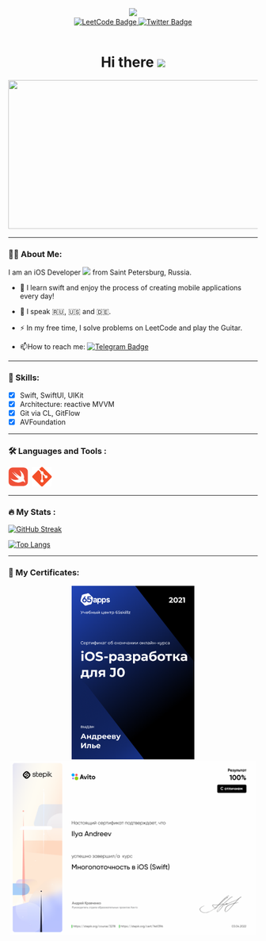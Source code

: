 <div id="header" align="center">
  <img src="https://media.giphy.com/media/M9gbBd9nbDrOTu1Mqx/giphy.gif" width="100"/>
  <div id="badges">
    <a href="https://leetcode.com/AndreevIVdev/">
      <img src="https://img.shields.io/badge/-LeetCode-FFA116?style=for-the-badge&logo=LeetCode&logoColor=black" alt="LeetCode Badge"/>
    </a>
    <a href="https://twitter.com/andreev_dev">
      <img src="https://img.shields.io/badge/Twitter-blue?style=for-the-badge&logo=twitter&logoColor=white" alt="Twitter Badge"/>
    </a>
  </div>
  <img src="https://komarev.com/ghpvc/?username=AndreevIVdev&style=flat-square&color=blue" alt=""/>
  <h1>
    Hi there
    <img src="https://media.giphy.com/media/hvRJCLFzcasrR4ia7z/giphy.gif" width="30px"/>
  </h1>
</div>
<div align="center">
  <img src="https://media.giphy.com/media/dWesBcTLavkZuG35MI/giphy.gif" width="600" height="300"/>
</div>

---

### :man_technologist: About Me:
 I am an iOS Developer <img src="https://media.giphy.com/media/WUlplcMpOCEmTGBtBW/giphy.gif" width="30"> from Saint Petersburg, Russia.
 - :telescope: I learn swift and enjoy the process of creating mobile applications every day!

 - :hugs: I speak :ru:, :us: and :de:.

 - :zap: In my free time, I solve problems on LeetCode and play the Guitar.

- :mailbox:How to reach me: [![Telegram Badge](https://img.shields.io/badge/-AndreevIV-blue?style=flat&logo=Telegram&logoColor=white)](https://t.me/AndreevIVdev)

 ---
 
 ### :muscle: Skills:
- [x] Swift, SwiftUI, UIKit<br>
- [x] Architecture: reactive MVVM<br>
- [x] Git via CL, GitFlow<br>
- [x] AVFoundation
 
 ---

 ### :hammer_and_wrench: Languages and Tools :
 <div>
   <img src="https://github.com/devicons/devicon/blob/master/icons/swift/swift-original.svg" title="Swift" alt="Swift" width="40" height="40"/>&nbsp;
   <img src="https://github.com/devicons/devicon/blob/master/icons/git/git-original.svg" title="Git" **alt="Git" width="40" height="40"/>
 </div>

 ---
 
 ### :fire: My Stats :
 [![GitHub Streak](http://github-readme-streak-stats.herokuapp.com?user=AndreevIVdev&theme=dark&background=000000)](https://git.io/streak-stats)

 [![Top Langs](https://github-readme-stats.vercel.app/api/top-langs/?username=AndreevIVdev&layout=compact&theme=vision-friendly-dark)](https://github.com/anuraghazra/github-readme-stats)

 ---
 
 ### :page_facing_up: My Certificates:
 <div align="center">
  <img src="https://github.com/AndreevIVdev/AndreevIVdev/blob/main/Андреев%20Илья.png?raw=true" height="350"/>
  <img src="https://github.com/AndreevIVdev/AndreevIVdev/blob/main/383e54d731da85523b42abe58e796eb566092023.png?raw=true" height="350"/>
</div>
 
<!--
 ### :writing_hand: Blog Posts :
 <!-- BLOG-POST-LIST:START 
 <!-- BLOG-POST-LIST:END 

**AndreevIVdev/AndreevIVdev** is a ✨ _special_ ✨ repository because its `README.md` (this file) appears on your GitHub profile.

Here are some ideas to get you started:

- 🔭 I’m currently working on ...
- 🌱 I’m currently learning ...
- 👯 I’m looking to collaborate on ...
- 🤔 I’m looking for help with ...
- 💬 Ask me about ...
- 📫 How to reach me: ...
- 😄 Pronouns: ...
- ⚡ Fun fact: ...
-->

